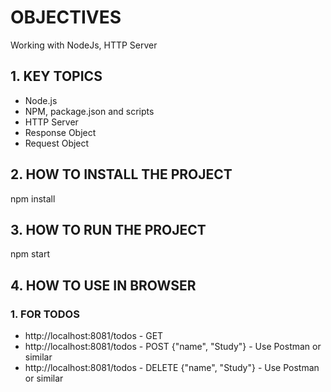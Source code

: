 # OBJECTIVES
Working with NodeJs, HTTP Server

## 1. KEY TOPICS
- Node.js
- NPM, package.json and scripts
- HTTP Server
- Response Object
- Request Object

## 2. HOW TO INSTALL THE PROJECT
npm install

## 3. HOW TO RUN THE PROJECT
npm start

## 4. HOW TO USE IN BROWSER

### 1. FOR TODOS
- http://localhost:8081/todos - GET
- http://localhost:8081/todos - POST {"name", "Study"} - Use Postman or similar
- http://localhost:8081/todos - DELETE {"name", "Study"} - Use Postman or similar

